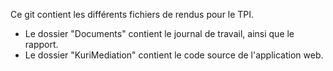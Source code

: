 Ce git contient les différents fichiers de rendus pour le TPI.

- Le dossier "Documents" contient le journal de travail, ainsi que le rapport.
- Le dossier "KuriMediation" contient le code source de l'application web.
